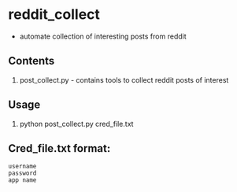 # reddit_collect
- automate collection of interesting posts from reddit

## Contents
1. post_collect.py - contains tools to collect reddit posts of interest

## Usage
1. python post_collect.py cred_file.txt

## Cred_file.txt format:
```
username
password
app name
```
